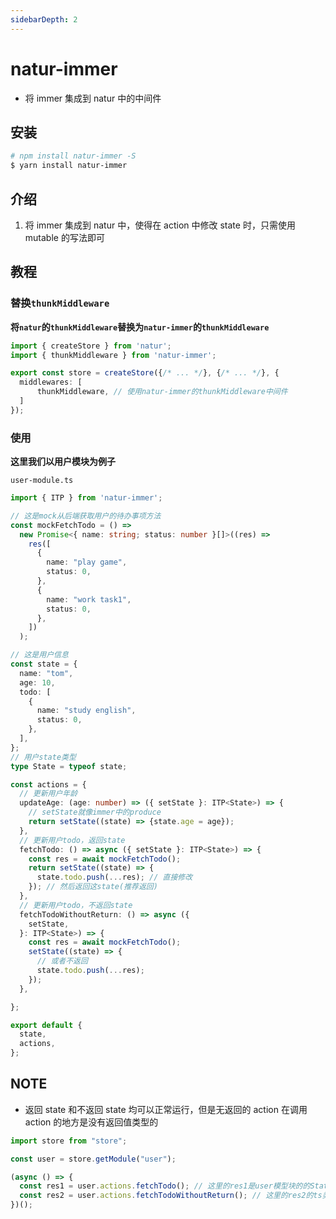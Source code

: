 ```yaml
---
sidebarDepth: 2
---
```


# natur-immer

- 将 immer 集成到 natur 中的中间件

## 安装

```bash
# npm install natur-immer -S
$ yarn install natur-immer
```

## 介绍

1. 将 immer 集成到 natur 中，使得在 action 中修改 state 时，只需使用 mutable 的写法即可

## 教程

### 替换`thunkMiddleware`

**将`natur`的`thunkMiddleware`替换为`natur-immer`的`thunkMiddleware`**

```ts {2,6}
import { createStore } from 'natur';
import { thunkMiddleware } from 'natur-immer';

export const store = createStore({/* ... */}, {/* ... */}, {
  middlewares: [
      thunkMiddleware, // 使用natur-immer的thunkMiddleware中间件
  ]
});
```

### 使用

**这里我们以用户模块为例子**

`user-module.ts`

```ts
import { ITP } from 'natur-immer';

// 这是mock从后端获取用户的待办事项方法
const mockFetchTodo = () =>
  new Promise<{ name: string; status: number }[]>((res) =>
    res([
      {
        name: "play game",
        status: 0,
      },
      {
        name: "work task1",
        status: 0,
      },
    ])
  );

// 这是用户信息
const state = {
  name: "tom",
  age: 10,
  todo: [
    {
      name: "study english",
      status: 0,
    },
  ],
};
// 用户state类型
type State = typeof state;

const actions = {
  // 更新用户年龄
  updateAge: (age: number) => ({ setState }: ITP<State>) => {
    // setState就像immer中的produce
    return setState((state) => {state.age = age});
  },
  // 更新用户todo，返回state
  fetchTodo: () => async ({ setState }: ITP<State>) => {
    const res = await mockFetchTodo();
    return setState((state) => {
      state.todo.push(...res); // 直接修改
    }); // 然后返回这state(推荐返回)
  },
  // 更新用户todo，不返回state
  fetchTodoWithoutReturn: () => async ({
    setState,
  }: ITP<State>) => {
    const res = await mockFetchTodo();
    setState((state) => {
      // 或者不返回
      state.todo.push(...res);
    });
  },

};

export default {
  state,
  actions,
};
```

## NOTE

- 返回 state 和不返回 state 均可以正常运行，但是无返回的 action 在调用 action 的地方是没有返回值类型的

```ts
import store from "store";

const user = store.getModule("user");

(async () => {
  const res1 = user.actions.fetchTodo(); // 这里的res1是user模型块的的State类型
  const res2 = user.actions.fetchTodoWithoutReturn(); // 这里的res2的ts类型是undefined类型
})();
```

